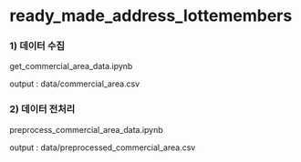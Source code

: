 # ready_made_address_lottemembers

### 1) 데이터 수집
get_commercial_area_data.ipynb

output : data/commercial_area.csv

### 2) 데이터 전처리
preprocess_commercial_area_data.ipynb

output : data/preprocessed_commercial_area.csv